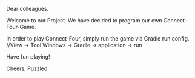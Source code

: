 Dear colleagues.

Welcome to our Project.
We have decided to program our own Connect-Four-Game.

In order to play Connect-Four, simply run the game via Gradle run config.
//View → Tool Windows → Gradle → application → run



Have fun playing!

Cheers,
Puzzled.